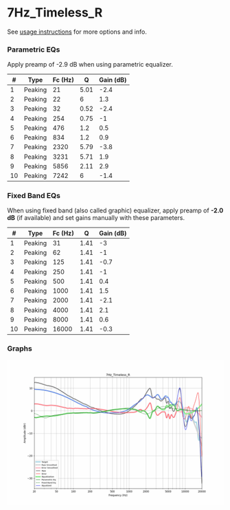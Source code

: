 # 7Hz_Timeless_R
See [usage instructions](https://github.com/jaakkopasanen/AutoEq#usage) for more options and info.

### Parametric EQs
Apply preamp of -2.9 dB when using parametric equalizer.

|   # | Type    |   Fc (Hz) |    Q |   Gain (dB) |
|-----|---------|-----------|------|-------------|
|   1 | Peaking |        21 | 5.01 |        -2.4 |
|   2 | Peaking |        22 | 6    |         1.3 |
|   3 | Peaking |        32 | 0.52 |        -2.4 |
|   4 | Peaking |       254 | 0.75 |        -1   |
|   5 | Peaking |       476 | 1.2  |         0.5 |
|   6 | Peaking |       834 | 1.2  |         0.9 |
|   7 | Peaking |      2320 | 5.79 |        -3.8 |
|   8 | Peaking |      3231 | 5.71 |         1.9 |
|   9 | Peaking |      5856 | 2.11 |         2.9 |
|  10 | Peaking |      7242 | 6    |        -1.4 |

### Fixed Band EQs
When using fixed band (also called graphic) equalizer, apply preamp of **-2.0 dB** (if available) and set gains manually with these parameters.

|   # | Type    |   Fc (Hz) |    Q |   Gain (dB) |
|-----|---------|-----------|------|-------------|
|   1 | Peaking |        31 | 1.41 |        -3   |
|   2 | Peaking |        62 | 1.41 |        -1   |
|   3 | Peaking |       125 | 1.41 |        -0.7 |
|   4 | Peaking |       250 | 1.41 |        -1   |
|   5 | Peaking |       500 | 1.41 |         0.4 |
|   6 | Peaking |      1000 | 1.41 |         1.5 |
|   7 | Peaking |      2000 | 1.41 |        -2.1 |
|   8 | Peaking |      4000 | 1.41 |         2.1 |
|   9 | Peaking |      8000 | 1.41 |         0.6 |
|  10 | Peaking |     16000 | 1.41 |        -0.3 |

### Graphs
![](./7Hz_Timeless_R.png)
